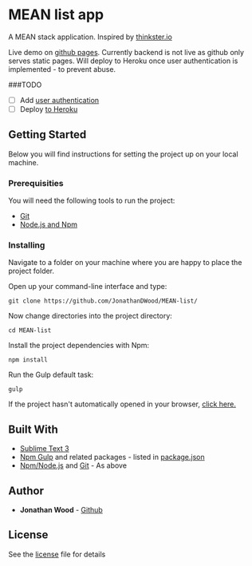 # MEAN list app

A MEAN stack application. Inspired by [thinkster.io](https://thinkster.io/mean-stack-tutorial)

Live demo on [github pages](https://jonathandwood.github.io/MEAN-list/). Currently backend is not live as github only serves static pages. Will deploy to Heroku once user authentication is implemented - to prevent abuse.

###TODO

 - [ ] Add [user authentication](https://thinkster.io/mean-stack-tutorial#adding-authentication-via-passport)
 - [ ] Deploy [to Heroku](http://www.tilcode.com/deploying-a-mean-stack-app-to-heroku/)

## Getting Started
Below you will find instructions for setting the project up on your local machine.

### Prerequisities
You will need the following tools to run the project:
* [Git](https://git-scm.com/book/en/v2/Getting-Started-Installing-Git)
* [Node.js and Npm](https://nodejs.org/en/download/)

### Installing
Navigate to a folder on your machine where you are happy to place the project folder.

Open up your command-line interface and type:
```
git clone https://github.com/JonathanDWood/MEAN-list/
```
Now change directories into the project directory:
```
cd MEAN-list
```
Install the project dependencies with Npm:
```
npm install
```
Run the Gulp default task:
```
gulp
```
If the project hasn't automatically opened in your browser, [click here.](http://localhost:3000)

## Built With
* [Sublime Text 3](https://www.sublimetext.com/3)
* [Npm Gulp](https://www.npmjs.com/package/gulp) and related packages - listed in [package.json](package.json)
* [Npm/Node.js](https://nodejs.org/en/download/) and [Git](https://git-scm.com/book/en/v2/Getting-Started-Installing-Git) - As above

## Author
* **Jonathan Wood** - [Github](https://github.com/JonathanDWood/)

## License
See the [license](LICENSE) file for details
